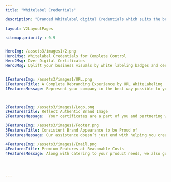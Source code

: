 ```yaml
---
title: "Whitelabel Credentials"

description: "Branded Whitelabel digital Credentials which suits the brand guidelines"

layout: V2LayoutPages

sitemap.priority : 0.9


HeroImg: /assets3/images1/2.png
Hero1Msg: Whitelabel Credentials for Complete Control 
Hero2Msg: Over Digital Certificates
Hero3Msg: Uplift your business visuals by white labeling badges and certificates to revamp the navbar, footer, and domain of the credentials where CertifyMe only acts as an issuing platform but the organization is advertised as the sole issuer. 


1FeaturesImg: /assets3/images1/URL.png
1FeaturesTitle: A Complete Rebranding Experience by URL WhiteLabeling
1FeaturesMessage: Represent your company in the best way possible to your customers, not just by replacing our logo with yours, we go beyond that. Well, one way you can do this is by URL white labeling. But this is not the only way to white-label credentials. White labeling enables you to recreate your company environment with the freedom of personalizing the page style, colors, fonts, header, and footer. Communicate with your students through white labeling to establish a life-long relationship. It's also a great way to get more exposure for your company.



2FeaturesImg: /assets3/images1/Logo.png
2FeaturesTitle: Reflect Authentic Brand Image
2FeaturesMessage:  Your certificates are a part of you and partnering with CertifyMe doesn’t take away from the authoritative experience that you want to show off, rather we streamline it. Make the certificate recipients feel like you are the certificate issuer and that no third party is involved in it. We make this possible by white labeling the digital certificates.

3FeaturesImg: /assets3/images1/Footer.png
3FeaturesTitle: Consistent Brand Appearance to be Proud of
3FeaturesMessage: Our assistance doesn’t just end with helping you create and manage badges and certificates. We also work toward offering you a seamless certification experience that strengthens your brand value. Using the platform of CertifyMe, you can rebrand the page content and the emails recipients receive. We keep your information aligned professionally and attractively. This improves the overall look and feel of your credential verification page.

4FeaturesImg: /assets3/images1/Email.png
4FeaturesTitle: Premium Features at Reasonable Costs
4FeaturesMessage: Along with catering to your product needs, we also guide you through the primary component that influences your buying decisions - the price. With a sense of security, you also feel a breath of fresh air coming across our service charges.  




---
```

